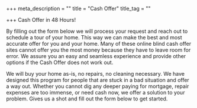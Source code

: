 +++
meta_description = ""
title = "Cash Offer"
title_tag = ""

+++
Cash Offer in 48 Hours!

By filling out the form below we will process your request and reach out to schedule a tour of your home. This way we can make the best and most accurate offer for you and your home. Many of these online blind cash offer sites cannot offer you the most money because they have to leave room for error. We assure you an easy and seamless experience and provide other options if the Cash Offer does not work out.

We will buy your home as-is, no repairs, no cleaning necessary. We have designed this program for people that are stuck in a bad situation and offer a way out. Whether you cannot dig any deeper paying for mortgage, repair expenses are too immense, or need cash now, we offer a solution to your problem. Gives us a shot and fill out the form below to get started.